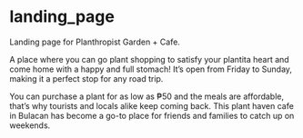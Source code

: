 # landing_page

Landing page for Planthropist Garden + Cafe.

A place where you can go plant shopping to satisfy your plantita heart and come home with a happy and full stomach! It’s open from Friday to Sunday, making it a perfect stop for any road trip.

You can purchase a plant for as low as ₱50 and the meals are affordable, that’s why tourists and locals alike keep coming back. This plant haven cafe in Bulacan has become a go-to place for friends and families to catch up on weekends.
